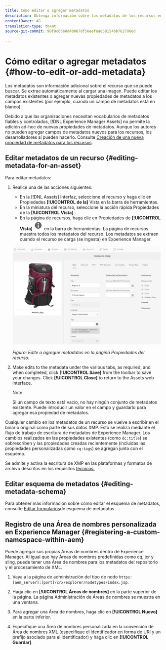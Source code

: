 ```yaml
---
title: Cómo editar o agregar metadatos
description: Obtenga información sobre los metadatos de los recursos en [!DNL Adobe Experience Manager Assets] y sobre varias formas de editar los metadatos de los recursos.
contentOwner: AG
translation-type: tm+mt
source-git-commit: 90f9c0b60d4b0878f56eefea838154bb7627066d

---
```



# Cómo editar o agregar metadatos {#how-to-edit-or-add-metadata}

Los metadatos son información adicional sobre el recurso que se puede buscar. Se extrae automáticamente al cargar una imagen. Puede editar los metadatos existentes o agregar nuevas propiedades de metadatos a los campos existentes (por ejemplo, cuando un campo de metadatos está en blanco).

Debido a que las organizaciones necesitan vocabularios de metadatos fiables y controlados, [!DNL Experience Manager Assets] no permite la adición ad-hoc de nuevas propiedades de metadatos. Aunque los autores no pueden agregar campos de metadatos nuevos para los recursos, los desarrolladores sí pueden hacerlo. Consulte [Creación de una nueva propiedad de metadatos para los recursos](meta-edit.md#editing-metadata-schema).

## Editar metadatos de un recurso {#editing-metadata-for-an-asset}

Para editar metadatos:

1. Realice una de las acciones siguientes:

   * En la [!DNL Assets] interfaz, seleccione el recurso y haga clic en Propiedades **[!UICONTROL de la]** Vista en la barra de herramientas.
   * En la miniatura del recurso, seleccione la acción rápida Propiedades de la **[!UICONTROL Vista]** .
   * En la página de recursos, haga clic en Propiedades de **[!UICONTROL Vista]** ![chlimage_1-168](assets/chlimage_1-168.png) en la barra de herramientas.
   La página de recursos muestra todos los metadatos del recurso. Los metadatos se extraen cuando el recurso se carga (se ingesta) en Experience Manager.

   ![seleccione Propiedades del recurso para los metadatos de vista](assets/asset-metadata.png)

   *Figura: Edite o agregue metadatos en la página Propiedades del recurso.*

1. Make edits to the metadata under the various tabs, as required, and when completed, click **[!UICONTROL Save]** from the toolbar to save your changes. Click **[!UICONTROL Close]** to return to the Assets web interface.

   >[!NOTE]
   >
   >Si un campo de texto está vacío, no hay ningún conjunto de metadatos existente. Puede introducir un valor en el campo y guardarlo para agregar esa propiedad de metadatos.

Cualquier cambio en los metadatos de un recurso se vuelve a escribir en el binario original como parte de sus datos XMP. Esto se realiza mediante el flujo de trabajo de escritura de metadatos de Experience Manager. Los cambios realizados en las propiedades existentes (como `dc:title`) se sobrescriben y las propiedades creadas recientemente (incluidas las propiedades personalizadas como `cq:tags`) se agregan junto con el esquema.

Se admite y activa la escritura de XMP en las plataformas y formatos de archivo descritos en los requisitos [técnicos.](/help/sites-deploying/technical-requirements.md)

## Editar esquema de metadatos {#editing-metadata-schema}

Para obtener más información sobre cómo editar el esquema de metadatos, consulte [Editar formularios](metadata-schemas.md#edit-metadata-schema-forms)de esquema de metadatos.

## Registro de una Área de nombres personalizada en Experience Manager {#registering-a-custom-namespace-within-aem}

Puede agregar sus propias Áreas de nombres dentro de Experience Manager. Al igual que hay Áreas de nombres predefinidas como cq, jcr y sling, puede tener una Área de nombres para los metadatos del repositorio y el procesamiento de XML.

1. Vaya a la página de administración del tipo de nodo `https:[aem_server]:[port]/crx/explorer/nodetypes/index.jsp`.
1. Haga clic en **[!UICONTROL Áreas de nombres]** en la parte superior de la página. La página Administración de Áreas de nombres se muestra en una ventana.

1. Para agregar una Área de nombres, haga clic en **[!UICONTROL Nuevo]** en la parte inferior.
1. Especifique una Área de nombres personalizada en la convención de Área de nombres XML (especifique el identificador en forma de URI y un prefijo asociado para el identificador) y haga clic en **[!UICONTROL Guardar]**.
